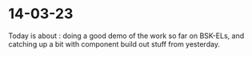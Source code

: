 # 14-03-23

Today is about : doing a good demo of the work so far on BSK-ELs, and catching up a bit with component build out stuff from yesterday.